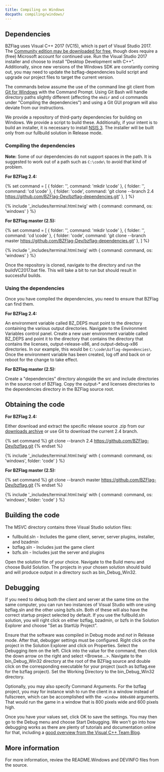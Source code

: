 ```yaml
---
title: Compiling on Windows
docpath: compiling/windows/
---
```


## Dependencies

BZFlag uses Visual C++ 2017 (VC15), which is part of Visual Studio 2017. The
[Community edition may be downloaded for free][msvc], though does require a (free) Microsoft account for continued use.
Run the Visual Studio 2017 installer and choose to install "Desktop Development with C++". Additionally, since new
versions of the Windows SDK are constantly coming out, you may need to update the bzflag-dependencies build script and
upgrade our project files to target the current version.

The commands below assume the use of the command line git client from [Git for Windows][gitdl] with the Command Prompt.
Using Git Bash will handle directory paths slightly different (affecting the `mkdir` and `cd` commands under "Compiling
the dependencies") and using a Git GUI program will also deviate from our instructions.

We provide a repository of third-party dependencies for building on Windows. We provide a script to build these.
Additionally, if your intent is to build an installer, it is necessary to install [NSIS 3][nsis]. The installer will be built only
from our fullbuild solution in Release mode.

### Compiling the dependencies

**Note:** Some of our dependencies do not support spaces in the path. It is suggested to work out of a path such as
`C:\code\` to avoid that kind of problem.

**For BZFlag 2.4:**

{% set command = [
  { folder: '', command: 'mkdir \\code' },
  { folder: '', command: 'cd \\code' },
  { folder: 'code', command: 'git clone --branch 2.4 https://github.com/BZFlag-Dev/bzflag-dependencies.git' },
] %}

{% include '_includes/terminal.html.twig' with { command: command, os: 'windows' } %}

**For BZFlag master (2.5):**

{% set command = [
  { folder: '', command: 'mkdir \\code' },
  { folder: '', command: 'cd \\code' },
  { folder: 'code', command: 'git clone --branch master https://github.com/BZFlag-Dev/bzflag-dependencies.git' },
] %}

{% include '_includes/terminal.html.twig' with { command: command, os: 'windows' } %}

Once the repository is cloned, navigate to the directory and run the buildVC2017.bat file. This will take a bit to run
but should result in successful builds.

### Using the dependencies

Once you have compiled the dependencies, you need to ensure that BZFlag can find them.

**For BZFlag 2.4:**

An environment variable called BZ_DEPS must point to the directory containing the various output directories. Navigate
to the Environment Variables control panel. Create a new user environment variable called BZ_DEPS and point it to the
directory that contains the directory that contains the licenses, output-release-x86, and output-debug-x86 directories.
In our example, this would be `C:\code\bzflag-dependencies\`. Once the environment variable has been created, log off
and back on or reboot for the change to take effect.

**For BZFlag master (2.5):**

Create a "dependencies" directory alongside the src and include directories in the source root of BZFlag. Copy the
output-* and licenses directories to the dependencies directory in the BZFlag source root.

## Obtaining the code

**For BZFlag 2.4:**

Either download and extract the specific release source .zip from our [downloads archive](/downloads/archive/bzflag/)
or use Git to download the current 2.4 branch.

{% set command %}
git clone --branch 2.4 https://github.com/BZFlag-Dev/bzflag.git
{% endset %}

{% include '_includes/terminal.html.twig' with { command: command, os: 'windows', folder: 'code' } %}

**For BZFlag master (2.5):**

{% set command %}
git clone --branch master https://github.com/BZFlag-Dev/bzflag.git
{% endset %}

{% include '_includes/terminal.html.twig' with { command: command, os: 'windows', folder: 'code' } %}

## Building the code

The MSVC directory contains three Visual Studio solution files:
* fullbuild.sln - Includes the game client, server, server plugins, installer, and bzadmin
* bzflag.sln - Includes just the game client
* bzfs.sln - Includes just the server and plugins

Open the solution file of your choice. Navigate to the Build menu and choose Build Solution. The projects in your chosen
solution should build and will produce output in a directory such as bin_Debug_Win32.

## Debugging

If you need to debug both the client and server at the same time on the same computer, you can run two instances of
Visual Studio with one using bzflag.sln and the other using bzfs.sln. Both of these will also have the correct startup
project selected by default. If you use the fullbuild.sln solution, you will right click on either bzflag, bzadmin, or
bzfs in the Solution Explorer and choose "Set as StartUp Project".

Ensure that the software was compiled in Debug mode and *not* in Release mode. After that, debugger settings must be
configured. Right click on the project in the Solution Explorer and click on Properties. Select the Debugging item on
the left. Click into the value for the command, then click the down arrow on the right and select &lt;Browse...&gt;.
Navigate to the bin_Debug_Win32 directory at the root of the BZFlag source and double click on the corresponding
executable for your project (such as bzflag.exe for the bzflag project). Set the Working Directory to the
bin_Debug_Win32 directory.

Optionally, you may also specify Command Arguments. For the bzflag project, you may for instance wish to run the client
in a window instead of fullscreen, which can be accomplished with the `-window 800x600` arguments. That would run the
game in a window that is 800 pixels wide and 600 pixels high.

Once you have your values set, click OK to save the settings. You may then go to the Debug menu and choose Start
Debugging. We won't go into how debugging works as there are plenty of tutorials and documentation online for that,
including a [good overview from the Visual C++ Team Blog][vcdebug].

## More information

For more information, review the README.Windows and DEVINFO files from the source.

[msvc]: https://visualstudio.microsoft.com/thank-you-downloading-visual-studio/?sku=Community&rel=15
[gitdl]: https://git-scm.com/downloads
[nsis]: https://nsis.sourceforge.io/Download
[vcdebug]: https://blogs.msdn.microsoft.com/vcblog/2017/04/10/c-debugging-and-diagnostics/
